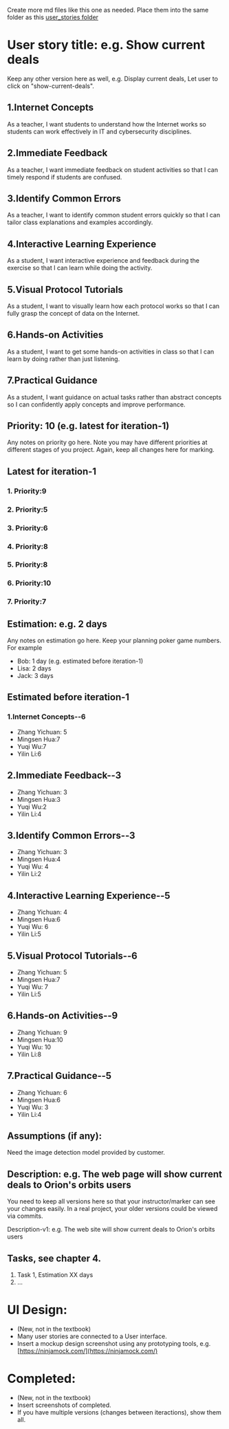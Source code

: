 Create more md files like this one as needed. Place them into the same folder 
as this [user_stories folder](./)

# User story title: e.g. Show current deals

Keep any other version here as well, e.g. Display current deals, Let user to click on "show-current-deals".

## 1.Internet Concepts
As a teacher, I want students to understand how the Internet works so students can work effectively in IT and cybersecurity disciplines.
## 2.Immediate Feedback
As a teacher, I want immediate feedback on student activities so that I can timely respond if students are confused.
## 3.Identify Common Errors
As a teacher, I want to identify common student errors quickly so that I can tailor class explanations and examples accordingly.
## 4.Interactive Learning Experience
As a student, I want interactive experience and feedback during the exercise so that I can learn while doing the activity.
## 5.Visual Protocol Tutorials
As a student, I want to visually learn how each protocol works so that I can fully grasp the concept of data on the Internet.
## 6.Hands-on Activities
As a student, I want to get some hands-on activities in class so that I can learn by doing rather than just listening.
## 7.Practical Guidance
As a student, I want guidance on actual tasks rather than abstract concepts so I can confidently apply concepts and improve performance.

## Priority: 10 (e.g. latest for iteration-1)
Any notes on priority go here. 
Note you may have different priorities at different stages of you project.
Again, keep all changes here for marking.

## Latest for iteration-1
### 1. Priority:9
### 2. Priority:5
### 3. Priority:6
### 4. Priority:8
### 5. Priority:8
### 6. Priority:10
### 7. Priority:7

## Estimation: e.g. 2 days
Any notes on estimation go here. Keep your planning poker game numbers. For example
* Bob: 1 day (e.g. estimated before iteration-1)
* Lisa: 2 days
* Jack: 3 days

## Estimated before iteration-1
### 1.Internet Concepts--6
* Zhang Yichuan: 5
* Mingsen Hua:7
* Yuqi Wu:7
* Yilin Li:6
## 2.Immediate Feedback--3
* Zhang Yichuan: 3
* Mingsen Hua:3
* Yuqi Wu:2
* Yilin Li:4
## 3.Identify Common Errors--3
* Zhang Yichuan: 3
* Mingsen Hua:4
* Yuqi Wu: 4
* Yilin Li:2
## 4.Interactive Learning Experience--5
* Zhang Yichuan: 4
* Mingsen Hua:6
* Yuqi Wu: 6
* Yilin Li:5
## 5.Visual Protocol Tutorials--6
* Zhang Yichuan: 5
* Mingsen Hua:7
* Yuqi Wu: 7
* Yilin Li:5
## 6.Hands-on Activities--9
* Zhang Yichuan: 9
* Mingsen Hua:10
* Yuqi Wu: 10
* Yilin Li:8
## 7.Practical Guidance--5
* Zhang Yichuan: 6
* Mingsen Hua:6
* Yuqi Wu: 3
* Yilin Li:4

## Assumptions (if any):
Need the image detection model provided by customer.

## Description: e.g. The web page will show current deals to Orion's orbits users
You need to keep all versions here so that your instructor/marker can see your changes easily. 
In a real project, your older versions could be viewed via commits.

Description-v1: e.g. The web site will show current deals to Orion's orbits users

## Tasks, see chapter 4.

1. Task 1, Estimation XX days
2. ...


# UI Design:
* (New, not in the textbook) 
* Many user stories are connected to a User interface.
* Insert a mockup design screenshot using any prototyping tools, e.g. [https://ninjamock.com/](https://ninjamock.com/)

# Completed:
* (New, not in the textbook) 
* Insert screenshots of completed. 
* If you have multiple versions (changes between iteractions), show them all.


